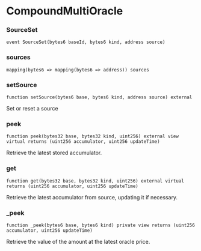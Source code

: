 # CompoundMultiOracle

### SourceSet

```solidity
event SourceSet(bytes6 baseId, bytes6 kind, address source)
```

### sources

```solidity
mapping(bytes6 => mapping(bytes6 => address)) sources
```

### setSource

```solidity
function setSource(bytes6 base, bytes6 kind, address source) external
```

Set or reset a source

### peek

```solidity
function peek(bytes32 base, bytes32 kind, uint256) external view virtual returns (uint256 accumulator, uint256 updateTime)
```

Retrieve the latest stored accumulator.

### get

```solidity
function get(bytes32 base, bytes32 kind, uint256) external virtual returns (uint256 accumulator, uint256 updateTime)
```

Retrieve the latest accumulator from source, updating it if necessary.

### _peek

```solidity
function _peek(bytes6 base, bytes6 kind) private view returns (uint256 accumulator, uint256 updateTime)
```

Retrieve the value of the amount at the latest oracle price.

